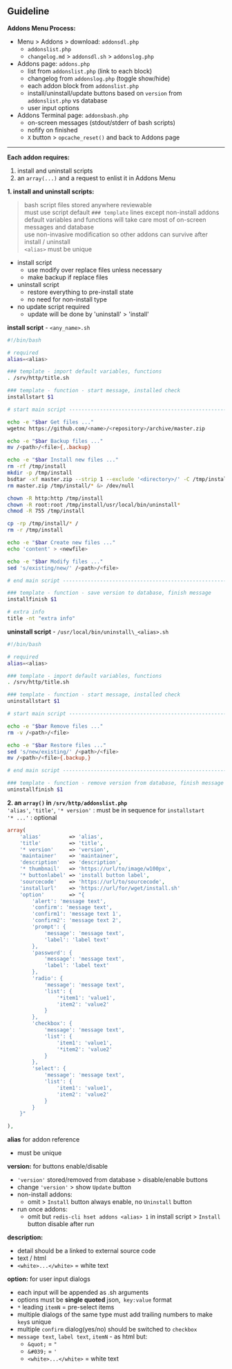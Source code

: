 Guideline
---
**Addons Menu Process:**  
- Menu > Addons > download: `addonsdl.php`
  - `addonslist.php`
  - `changelog.md` > `addonsdl.sh` > `addonslog.php`
- Addons page: `addons.php`
  - list from `addonslist.php` (link to each block)
  - changelog from `addonslog.php` (toggle show/hide)
  - each addon block from `addonslist.php`
  - install/uninstall/update buttons based on `version` from `addonslist.php` vs database
  - user input options
- Addons Terminal page: `addonsbash.php`
  - on-screen messages (stdout/stderr of bash scripts)
  - nofify on finished
  - `X` button > `opcache_reset()` and back to Addons page
  
---

**Each addon requires:**  
1. install and uninstall scripts
2. an `array(...)` and a request to enlist it in Addons Menu
  
**1. install and uninstall scripts:**  
> bash script files stored anywhere reviewable  
> must use script default `### template` lines except non-install addons  
> default variables and functions will take care most of on-screen messages and database  
> use non-invasive modification so other addons can survive after install / uninstall  
> `<alias>` must be unique  

- install script  
  - use modify over replace files unless necessary
  - make backup if replace files
- uninstall script
  - restore everything to pre-install state
  - no need for non-install type
- no update script required
  - update will be done by 'uninstall' > 'install'
  
**install script** - `<any_name>.sh`  
```sh
#!/bin/bash

# required
alias=<alias>

### template - import default variables, functions
. /srv/http/title.sh

### template - function - start message, installed check
installstart $1

# start main script ---------------------------------------------------------------------------------->>>

echo -e "$bar Get files ..."
wgetnc https://github.com/<name>/<repository>/archive/master.zip

echo -e "$bar Backup files ..."
mv /<path>/<file>{,.backup}

echo -e "$bar Install new files ..."
rm -rf /tmp/install
mkdir -p /tmp/install
bsdtar -xf master.zip --strip 1 --exclude '<directory>/' -C /tmp/install
rm master.zip /tmp/install/* &> /dev/null

chown -R http:http /tmp/install
chown -R root:root /tmp/install/usr/local/bin/uninstall*
chmod -R 755 /tmp/install

cp -rp /tmp/install/* /
rm -r /tmp/install

echo -e "$bar Create new files ..."
echo 'content' > <newfile>

echo -e "$bar Modify files ..."
sed 's/existing/new/' /<path>/<file>

# end main script ------------------------------------------------------------------------------------<<<

### template - function - save version to database, finish message
installfinish $1

# extra info
title -nt "extra info"
```

**uninstall script** - `/usr/local/bin/uninstall\_<alias>.sh`  
```sh
#!/bin/bash

# required
alias=<alias>

### template - import default variables, functions
. /srv/http/title.sh

### template - function - start message, installed check
uninstallstart $1

# start main script ----------------------------------------------------------------------------------->>>

echo -e "$bar Remove files ..."
rm -v /<path>/<file>

echo -e "$bar Restore files ..."
sed 's/new/existing/' /<path>/<file>
mv /<path>/<file>{.backup,}

# end main script -----------------------------------------------------------------------------------<<<

### template - function - remove version from database, finish message
uninstallfinish $1
```
    
**2. an `array()` in `/srv/http/addonslist.php`**  
`'alias'`, `'title'`, `'* version'` : must be in sequence for `installstart`  
`'* ...'` : optional 
```php
array(
	'alias'         => 'alias',
	'title'         => 'title',
	'* version'     => 'version',
	'maintainer'    => 'maintainer',
	'description'   => 'description',
	'* thumbnail'   => 'https://url/to/image/w100px',
	'* buttonlabel' => 'install button label',
	'sourcecode'    => 'https://url/to/sourcecode',
	'installurl'    => 'https://url/for/wget/install.sh'
	'option'        => "{ 
		'alert': 'message text',
		'confirm': 'message text',
		'confirm1': 'message text 1',
		'confirm2': 'message text 2',
		'prompt': {
			'message': 'message text',
			'label': 'label text'
		},
		'password': {
			'message': 'message text',
			'label': 'label text'
		},
		'radio': {
			'message': 'message text',
			'list': {
				'*item1': 'value1',
				'item2': 'value2'
			}
		},
		'checkbox': {
			'message': 'message text',
			'list': {
				'item1': 'value1',
				'*item2': 'value2'
			}
		},
		'select': {
			'message': 'message text',
			'list': {
				'item1': 'value1',
				'item2': 'value2'
			}
		}
	}"

),
```

**alias** for addon reference  
- must be unique

**version:** for buttons enable/disable  
- `'version'` stored/removed from database > disable/enable buttons
- change `'version'` > show `Update` button
- non-install addons:
	- omit > `Install` button always enable, no `Uninstall` button
- run once addons:
	- omit but `redis-cli hset addons <alias> 1` in install script > `Install` button disable after run
    
**description:**
- detail should be a linked to external source code
- text / html
- `<white>...</white>` = white text

**option:** for user input dialogs  
- each input will be appended as <install>.sh arguments
- options must be **single quoted** json,` key:value` format
- `*` leading `itemN` = pre-select items
- multiple dialogs of the same type must add trailing numbers to make `key`s unique
- multiple `confirm` dialog(yes/no) should be switched to `checkbox`
- `message text`, `label text`, `itemN` - as html but:
    - `&quot;` = `"`
    - `&#039;` = `'`
    - `<white>...</white>` = white text
```
